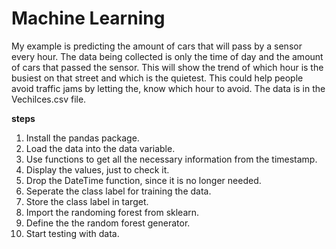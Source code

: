 # Machine Learning

My example is predicting the amount of cars that will pass by a sensor every hour. The data being collected is only the time of day and the amount of cars that passed the sensor. This will show the trend of which hour is the busiest on that street and which is the quietest. This could help people avoid traffic jams by letting the, know which hour to avoid. The data is in the Vechilces.csv file.

**steps**
1. Install the pandas package.
2. Load the data into the data variable.
3. Use functions to get all the necessary information from the timestamp.
4. Display the values, just to check it.
5. Drop the DateTime function, since it is no longer needed.
6.  Seperate the class label for training the data.
7.  Store the class label in target.
8.  Import the randoming forest from sklearn.
9.  Define the the random forest generator.
10.  Start testing with data.
